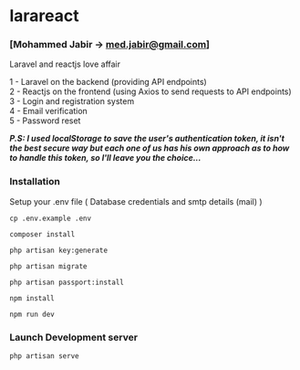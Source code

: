 # larareact

### [Mohammed Jabir -> <med.jabir@gmail.com>]

Laravel and reactjs love affair 

1 - Laravel on the backend (providing API endpoints)<br />
2 - Reactjs on the frontend (using Axios to send requests to API endpoints)<br />
3 - Login and registration system<br />
4 - Email verification<br />
5 - Password reset<br />

***P.S: I used localStorage to save the user's authentication token, it isn't the best secure way but each one of us has his own approach as to how to handle this token, so I'll leave you the choice...***

### Installation

Setup your .env file ( Database credentials and smtp details (mail) )
```
cp .env.example .env
```
```
composer install
```
```
php artisan key:generate
```
```
php artisan migrate
```
```
php artisan passport:install
```
```
npm install
```
```
npm run dev
```
### Launch Development server
```
php artisan serve
```
